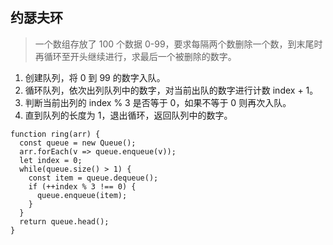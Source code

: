 ## 约瑟夫环
> 一个数组存放了 100 个数据 0-99，要求每隔两个数删除一个数，到末尾时再循环至开头继续进行，求最后一个被删除的数字。

1. 创建队列，将 0 到 99 的数字入队。
2. 循环队列，依次出列队列中的数字，对当前出队的数字进行计数 index + 1。
3. 判断当前出列的 index % 3 是否等于 0，如果不等于 0 则再次入队。
4. 直到队列的长度为 1，退出循环，返回队列中的数字。
```
function ring(arr) {
  const queue = new Queue();
  arr.forEach(v => queue.enqueue(v));
  let index = 0;
  while(queue.size() > 1) {
    const item = queue.dequeue();
    if (++index % 3 !== 0) {
      queue.enqueue(item);
    }
  }
  return queue.head();
}
```